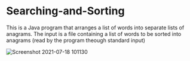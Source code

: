 # Searching-and-Sorting

This is a Java program that arranges a list of words into separate lists of anagrams. The input is a file containing a list of words to be sorted into anagrams (read by the program theough standard input)

![Screenshot 2021-07-18 101130](https://user-images.githubusercontent.com/65793945/126074409-b3aef20d-4f80-4875-8e9a-d472169b7426.png)
